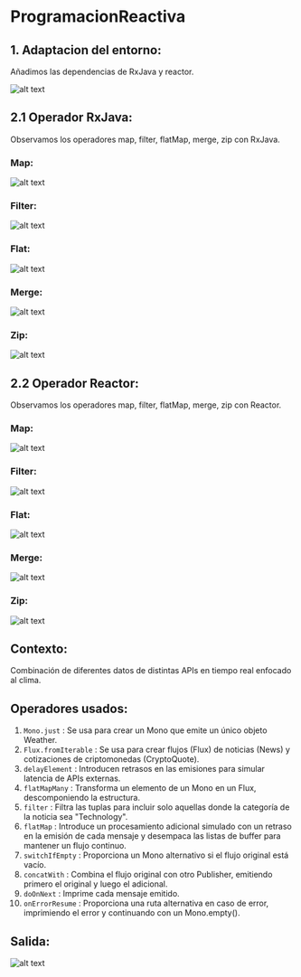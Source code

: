 # ProgramacionReactiva
## 1. Adaptacion del entorno:

Añadimos las dependencias de RxJava y reactor.

![alt text](img/Configuración.png "Logo Title Text 1")

## 2.1 Operador RxJava:

Observamos los operadores map, filter, flatMap, merge, zip con RxJava.

### Map:

![alt text](img/MapRx.PNG "Logo Title Text 2")

### Filter:

![alt text](img/FilterRx.PNG "Logo Title Text 3")

### Flat:

![alt text](img/FlatRx.PNG "Logo Title Text 4")

### Merge:

![alt text](img/MergeRx.PNG "Logo Title Text 5")

### Zip:

![alt text](img/ZipRx.PNG "Logo Title Text 6")

## 2.2 Operador Reactor:

Observamos los operadores map, filter, flatMap, merge, zip con Reactor.

### Map:

![alt text](img/MapReactor.PNG "Logo Title Text 7")

### Filter:

![alt text](img/FilterReactor.PNG "Logo Title Text 8")

### Flat:

![alt text](img/FlatReactor.PNG "Logo Title Text 9")

### Merge:

![alt text](img/MergeReactor.PNG "Logo Title Text 10")

### Zip:

![alt text](img/ZipReactor.PNG "Logo Title Text 11")

## Contexto: 

Combinación de diferentes datos de distintas APIs en tiempo real enfocado al clima.

## Operadores usados:

1. `Mono.just` : Se usa para crear un Mono que emite un único objeto Weather.
2. `Flux.fromIterable` : Se usa para crear flujos (Flux) de noticias (News) y cotizaciones de criptomonedas (CryptoQuote).
3. `delayElement` : Introducen retrasos en las emisiones para simular latencia de APIs externas.
4. `flatMapMany` : Transforma un elemento de un Mono en un Flux, descomponiendo la estructura.
5. `filter` : Filtra las tuplas para incluir solo aquellas donde la categoría de la noticia sea "Technology".
6. `flatMap` : Introduce un procesamiento adicional simulado con un retraso en la emisión de cada mensaje y desempaca las listas de buffer para mantener un flujo continuo.
7. `switchIfEmpty` : Proporciona un Mono alternativo si el flujo original está vacío.
8. `concatWith` : Combina el flujo original con otro Publisher, emitiendo primero el original y luego el adicional.
9. `doOnNext` : Imprime cada mensaje emitido.
10. `onErrorResume` : Proporciona una ruta alternativa en caso de error, imprimiendo el error y continuando con un Mono.empty().

## Salida: 

![alt text](img/Salida.PNG "Logo Title Text 12")